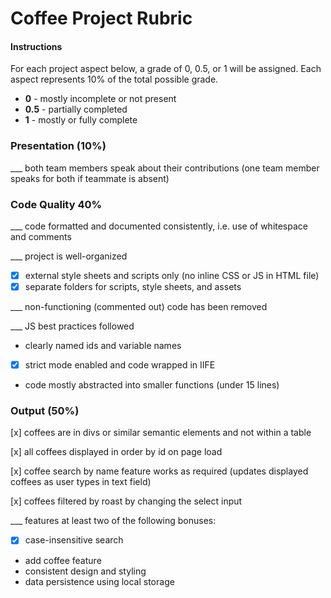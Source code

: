 # Coffee Project Rubric

#### Instructions

For each project aspect below, a grade of 0, 0.5, or 1 will be assigned. Each aspect represents 10% of the total possible grade.

- **0** - mostly incomplete or not present
- **0.5** - partially completed
- **1** - mostly or fully complete
  
### Presentation (10%)

___ both team members speak about their contributions (one team member speaks for both if teammate is absent)


### Code Quality 40%

___ code formatted and documented consistently, i.e. use of whitespace and comments

___ project is well-organized

- [x] external style sheets and scripts only (no inline CSS or JS in HTML file)
- [x] separate folders for scripts, style sheets, and assets

___ non-functioning (commented out) code has been removed

___ JS best practices followed

- clearly named ids and variable names
- [x] strict mode enabled and code wrapped in IIFE
- code mostly abstracted into smaller functions (under 15 lines)
  
  
### Output (50%)

[x] coffees are in divs or similar semantic elements and not within a table

[x] all coffees displayed in order by id on page load

[x] coffee search by name feature works as required (updates displayed coffees as user types in text field)

[x] coffees filtered by roast by changing the select input

___ features at least two of the following bonuses:

- [x] case-insensitive search
- add coffee feature
- consistent design and styling
- data persistence using local storage